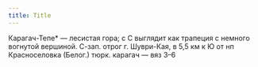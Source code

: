 ```yaml
---
title: Title
---
```


Карагач-Тепе* — лесистая гора; с С выглядит как трапеция с немного вогнутой
вершиной. С-зап. отрог г. Шуври-Кая, в 5,5 км к Ю от нп Красноселовка (Белог.)
тюрк. карагач — вяз З–6
